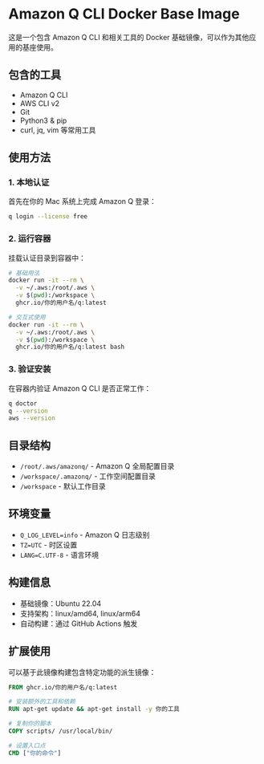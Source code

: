 # Amazon Q CLI Docker Base Image

这是一个包含 Amazon Q CLI 和相关工具的 Docker 基础镜像，可以作为其他应用的基座使用。

## 包含的工具

- Amazon Q CLI
- AWS CLI v2
- Git
- Python3 & pip
- curl, jq, vim 等常用工具

## 使用方法

### 1. 本地认证

首先在你的 Mac 系统上完成 Amazon Q 登录：

```bash
q login --license free
```

### 2. 运行容器

挂载认证目录到容器中：

```bash
# 基础用法
docker run -it --rm \
  -v ~/.aws:/root/.aws \
  -v $(pwd):/workspace \
  ghcr.io/你的用户名/q:latest

# 交互式使用
docker run -it --rm \
  -v ~/.aws:/root/.aws \
  -v $(pwd):/workspace \
  ghcr.io/你的用户名/q:latest bash
```

### 3. 验证安装

在容器内验证 Amazon Q CLI 是否正常工作：

```bash
q doctor
q --version
aws --version
```

## 目录结构

- `/root/.aws/amazonq/` - Amazon Q 全局配置目录
- `/workspace/.amazonq/` - 工作空间配置目录
- `/workspace` - 默认工作目录

## 环境变量

- `Q_LOG_LEVEL=info` - Amazon Q 日志级别
- `TZ=UTC` - 时区设置
- `LANG=C.UTF-8` - 语言环境

## 构建信息

- 基础镜像：Ubuntu 22.04
- 支持架构：linux/amd64, linux/arm64
- 自动构建：通过 GitHub Actions 触发

## 扩展使用

可以基于此镜像构建包含特定功能的派生镜像：

```dockerfile
FROM ghcr.io/你的用户名/q:latest

# 安装额外的工具和依赖
RUN apt-get update && apt-get install -y 你的工具

# 复制你的脚本
COPY scripts/ /usr/local/bin/

# 设置入口点
CMD ["你的命令"]
```
